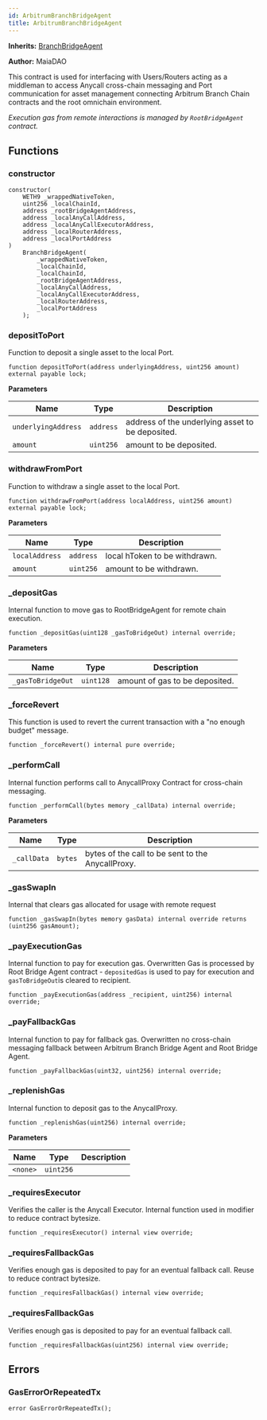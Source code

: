 ```yaml
---
id: ArbitrumBranchBridgeAgent
title: ArbitrumBranchBridgeAgent
---
```


**Inherits:**
[BranchBridgeAgent](./BranchBridgeAgent)

**Author:**
MaiaDAO

This contract is used for interfacing with Users/Routers acting as a middleman
to access Anycall cross-chain messaging and Port communication for asset management
connecting Arbitrum Branch Chain contracts and the root omnichain environment.

_Execution gas from remote interactions is managed by `RootBridgeAgent` contract._

## Functions

### constructor

```solidity
constructor(
    WETH9 _wrappedNativeToken,
    uint256 _localChainId,
    address _rootBridgeAgentAddress,
    address _localAnyCallAddress,
    address _localAnyCallExecutorAddress,
    address _localRouterAddress,
    address _localPortAddress
)
    BranchBridgeAgent(
        _wrappedNativeToken,
        _localChainId,
        _localChainId,
        _rootBridgeAgentAddress,
        _localAnyCallAddress,
        _localAnyCallExecutorAddress,
        _localRouterAddress,
        _localPortAddress
    );
```

### depositToPort

Function to deposit a single asset to the local Port.

```solidity
function depositToPort(address underlyingAddress, uint256 amount) external payable lock;
```

**Parameters**

| Name                | Type      | Description                                      |
| ------------------- | --------- | ------------------------------------------------ |
| `underlyingAddress` | `address` | address of the underlying asset to be deposited. |
| `amount`            | `uint256` | amount to be deposited.                          |

### withdrawFromPort

Function to withdraw a single asset to the local Port.

```solidity
function withdrawFromPort(address localAddress, uint256 amount) external payable lock;
```

**Parameters**

| Name           | Type      | Description                   |
| -------------- | --------- | ----------------------------- |
| `localAddress` | `address` | local hToken to be withdrawn. |
| `amount`       | `uint256` | amount to be withdrawn.       |

### \_depositGas

Internal function to move gas to RootBridgeAgent for remote chain execution.

```solidity
function _depositGas(uint128 _gasToBridgeOut) internal override;
```

**Parameters**

| Name              | Type      | Description                    |
| ----------------- | --------- | ------------------------------ |
| `_gasToBridgeOut` | `uint128` | amount of gas to be deposited. |

### \_forceRevert

This function is used to revert the current transaction with a "no enough budget" message.

```solidity
function _forceRevert() internal pure override;
```

### \_performCall

Internal function performs call to AnycallProxy Contract for cross-chain messaging.

```solidity
function _performCall(bytes memory _callData) internal override;
```

**Parameters**

| Name        | Type    | Description                                       |
| ----------- | ------- | ------------------------------------------------- |
| `_callData` | `bytes` | bytes of the call to be sent to the AnycallProxy. |

### \_gasSwapIn

Internal that clears gas allocated for usage with remote request

```solidity
function _gasSwapIn(bytes memory gasData) internal override returns (uint256 gasAmount);
```

### \_payExecutionGas

Internal function to pay for execution gas. Overwritten Gas is processed by Root Bridge Agent contract - `depositedGas` is used to pay for execution and `gasToBridgeOut`is cleared to recipient.

```solidity
function _payExecutionGas(address _recipient, uint256) internal override;
```

### \_payFallbackGas

Internal function to pay for fallback gas. Overwritten no cross-chain messaging fallback between Arbitrum Branch Bridge Agent and Root Bridge Agent.

```solidity
function _payFallbackGas(uint32, uint256) internal override;
```

### \_replenishGas

Internal function to deposit gas to the AnycallProxy.

```solidity
function _replenishGas(uint256) internal override;
```

**Parameters**

| Name     | Type      | Description |
| -------- | --------- | ----------- |
| `<none>` | `uint256` |             |

### \_requiresExecutor

Verifies the caller is the Anycall Executor. Internal function used in modifier to reduce contract bytesize.

```solidity
function _requiresExecutor() internal view override;
```

### \_requiresFallbackGas

Verifies enough gas is deposited to pay for an eventual fallback call. Reuse to reduce contract bytesize.

```solidity
function _requiresFallbackGas() internal view override;
```

### \_requiresFallbackGas

Verifies enough gas is deposited to pay for an eventual fallback call.

```solidity
function _requiresFallbackGas(uint256) internal view override;
```

## Errors

### GasErrorOrRepeatedTx

```solidity
error GasErrorOrRepeatedTx();
```
